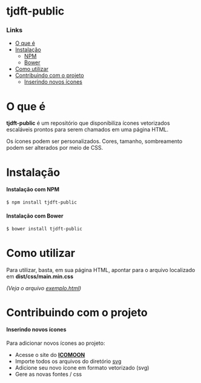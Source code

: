 tjdft-public
============

### Links
- [O que é](#o-que-é)
- [Instalação](#instalação)
    - [NPM](#instalação-com-npm)
    - [Bower](#instalação-com-bower)
- [Como utilizar](#como-utilizar)
- [Contribuindo com o projeto](#contribuindo-com-o-projeto)
    - [Inserindo novos ícones](#inserindo-novos-ícones)
# O que é

**tjdft-public** é um repositório que disponibiliza ícones vetorizados escaláveis prontos para serem chamados em uma página HTML.

Os ícones podem ser personalizados. Cores, tamanho, sombreamento podem ser alterados por meio de CSS.

# Instalação

#### Instalação com NPM
```sh
$ npm install tjdft-public
```

#### Instalação com Bower
```sh
$ bower install tjdft-public
```

# Como utilizar

Para utilizar, basta, em sua página HTML, apontar para o arquivo localizado em **dist/css/main.min.css**

*(Veja o arquivo [exemplo.html](examples/example.html))*


# Contribuindo com o projeto

#### Inserindo novos ícones

Para adicionar novos ícones ao projeto:

- Acesse o site do **[ICOMOON](https://icomoon.io/app)**
- Importe todos os arquivos do diretório [svg](svg)
- Adicione seu novo ícone em formato vetorizado (svg) 
- Gere as novas fontes / css
